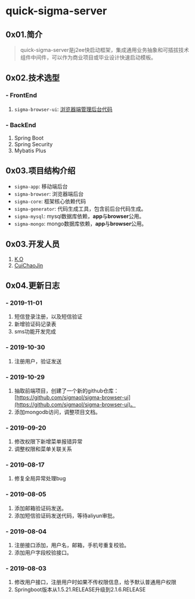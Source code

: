 # quick-sigma-server

## 0x01.简介

> quick-sigma-server是j2ee快启动框架，集成通用业务抽象和可插拔技术组件中间件，可以作为商业项目或毕业设计快速启动模板。

## 0x02.技术选型

### - FrontEnd

1. `sigma-browser-ui`: [浏览器端管理后台代码](https://github.com/sigmaol/sigma-browser-ui)

### - BackEnd

1. Spring Boot
2. Spring Security
3. Mybatis Plus

## 0x03.项目结构介绍

- `sigma-app`: 移动端后台
- `sigma-browser`: 浏览器端后台
- `sigma-core`: 框架核心依赖代码
- `sigma-generator`: 代码生成工具，包含前后台代码生成。
- `sigma-mysql`: mysql数据库依赖，**app**与**browser**公用。
- `sigma-mongo`: mongo数据库依赖，**app**与**browser**公用。

## 0x03.开发人员

1. [K.O](https://github.com/sigmaol)
2. [CuiChaoJin](https://github.com/ccj)

## 0x04.更新日志

### - 2019-11-01

1. 短信登录注册，以及短信验证
2. 新增验证码记录表
3. sms功能开发完成

### - 2019-10-30

1. 注册用户，验证发送

### - 2019-10-29

1. 抽取前端项目，创建了一个新的github仓库：[https://github.com/sigmaol/sigma-browser-ui](https://github.com/sigmaol/sigma-browser-ui)。
2. 添加mongodb访问，调整项目文档。

### - 2019-09-20

1. 修改权限下新增菜单报错异常
2. 调整权限和菜单关联关系

### - 2019-08-17

1. 修复全局异常处理bug

### - 2019-08-05

1. 添加邮箱验证码发送。
2. 添加短信验证码发送代码，等待aliyun审批。

### - 2019-08-04

1. 注册接口添加，用户名，邮箱，手机号重复校验。
2. 添加用户字段校验接口。

### - 2019-08-03

1. 修改用户接口，注册用户时如果不传权限信息，给予默认普通用户权限
2. Springboot版本从1.5.21.RELEASE升级到2.1.6.RELEASE
